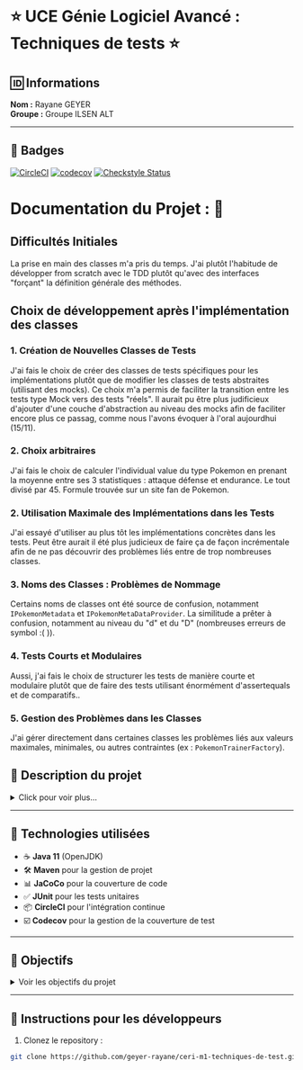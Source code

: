 # :star: **UCE Génie Logiciel Avancé : Techniques de tests** :star:

## :id: Informations

**Nom :** Rayane GEYER  
**Groupe :** Groupe ILSEN ALT

---

## :bookmark_tabs: Badges

[![CircleCI](https://dl.circleci.com/status-badge/img/gh/geyer-rayane/ceri-m1-techniques-de-test/tree/master.svg?style=svg)](https://dl.circleci.com/status-badge/redirect/gh/geyer-rayane/ceri-m1-techniques-de-test/tree/master)
[![codecov](https://codecov.io/github/geyer-rayane/ceri-m1-techniques-de-test/graph/badge.svg?token=SMJIHS7Y8H)](https://codecov.io/github/geyer-rayane/ceri-m1-techniques-de-test)
[![Checkstyle Status](https://img.shields.io/badge/Checkstyle-CheckStyle-blue)](https://github.com/geyer-rayane/ceri-m1-techniques-de-test/blob/master/copy_rapport.html)

# Documentation du Projet : :book: 

## Difficultés Initiales

La prise en main des classes m'a pris du temps. J'ai plutôt l'habitude de développer from scratch avec le TDD plutôt qu'avec des interfaces "forçant" la définition générale des méthodes.

## Choix de développement après l'implémentation des classes

### 1. Création de Nouvelles Classes de Tests

J'ai fais le choix de créer des classes de tests spécifiques pour les implémentations plutôt que de modifier les classes de tests abstraites (utilisant des mocks). Ce choix m'a permis de faciliter la transition entre les tests type Mock vers des tests "réels". Il aurait pu être plus judificieux d'ajouter d'une couche d'abstraction au niveau des mocks afin de faciliter encore plus ce passag, comme nous l'avons évoquer à l'oral aujourdhui (15/11). 

### 2. Choix arbitraires

J'ai fais le choix de calculer l'individual value du type Pokemon en prenant la moyenne entre ses 3 statistiques : attaque défense et endurance. Le tout divisé par 45. Formule trouvée sur un site fan de Pokemon. 

### 2. Utilisation Maximale des Implémentations dans les Tests

J'ai essayé d'utiliser au plus tôt les implémentations concrètes dans les tests. Peut être aurait il été plus judicieux de faire ça de façon incrémentale afin de ne pas découvrir des problèmes liés entre de trop nombreuses classes.

### 3. Noms des Classes : Problèmes de Nommage

Certains noms de classes ont été source de confusion, notamment `IPokemonMetadata` et `IPokemonMetaDataProvider`. La similitude a prêter à confusion, notamment au niveau du "d" et du "D" (nombreuses erreurs de symbol :( )).

### 4. Tests Courts et Modulaires

Aussi, j'ai fais le choix de structurer les tests de manière courte et modulaire plutôt que de faire des tests utilisant énormément d'assertequals et de comparatifs..

### 5. Gestion des Problèmes dans les Classes

J'ai gérer directement dans certaines classes les problèmes liés aux valeurs maximales, minimales, ou autres contraintes (ex : `PokemonTrainerFactory`).

## :eyes: Description du projet

<details>
  <summary>Click pour voir plus...</summary>

  To be continued...

  Ce projet concerne l'apprentissage et l'application des **techniques de tests** dans un environnement **Java**, avec l'intégration de tests automatisés, la couverture de code, et l'analyse de la qualité via des outils comme **CircleCI** et **Codecov**.

</details>

--- 

## :rocket: Technologies utilisées

- :coffee: **Java 11** (OpenJDK)
- :hammer_and_wrench: **Maven** pour la gestion de projet
- :bar_chart: **JaCoCo** pour la couverture de code
- :white_check_mark: **JUnit** pour les tests unitaires
- :package: **CircleCI** pour l'intégration continue
- :ballot_box_with_check: **Codecov** pour la gestion de la couverture de test

---

## :muscle: Objectifs

<details>
  <summary>Voir les objectifs du projet</summary>

  - :pencil: Mettre en place une pipeline CI/CD avec CircleCI.
  - :test_tube: Intégrer des tests unitaires et générer un rapport de couverture avec JaCoCo.
  - :bar_chart: Visualiser la couverture de test sur **Codecov**.
  - :star2: Assurer la qualité du code avec des outils d'analyse automatique.

</details>

---

## :wrench: Instructions pour les développeurs

1. Clonez le repository :

```bash
git clone https://github.com/geyer-rayane/ceri-m1-techniques-de-test.git







